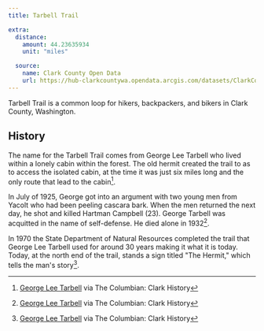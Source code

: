 ```yaml
---
title: Tarbell Trail

extra:
  distance:
    amount: 44.23635934
    unit: "miles"

  source:
    name: Clark County Open Data
    url: https://hub-clarkcountywa.opendata.arcgis.com/datasets/ClarkCountyWa::trail/about
---
```


Tarbell Trail is a common loop for hikers, backpackers, and bikers in Clark County, Washington.

## History

The name for the Tarbell Trail comes from George Lee Tarbell who lived within a lonely cabin within the forest. The old hermit created the trail to as to access the isolated cabin, at the time it was just six miles long and the only route that lead to the cabin[^1].

In July of 1925, George got into an argument with two young men from Yacolt who had been peeling cascara bark. When the men returned the next day, he shot and killed Hartman Campbell (23). George Tarbell was acquitted in the name of self-defense. He died alone in 1932[^1].

In 1970 the State Department of Natural Resources completed the trail that George Lee Tarbell used for around 30 years making it what it is today. Today, at the north end of the trail, stands a sign titled "The Hermit," which tells the man's story[^1].

[^1]: [George Lee Tarbell](https://history.columbian.com/tarbell/) via The Columbian: Clark History
